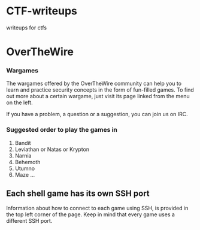 # CTF-writeups
writeups for ctfs
# OverTheWire

### Wargames
The wargames offered by the OverTheWire community can help you to learn and practice security concepts in the form of fun-filled games.
To find out more about a certain wargame, just visit its page linked from the menu on the left.

If you have a problem, a question or a suggestion, you can join us on IRC.

### Suggested order to play the games in
1. Bandit
2. Leviathan or Natas or Krypton
3. Narnia
4. Behemoth
5. Utumno
6. Maze
…
## Each shell game has its own SSH port
Information about how to connect to each game using SSH, is provided in the top left corner of the page. Keep in mind that every game uses a different SSH port.
